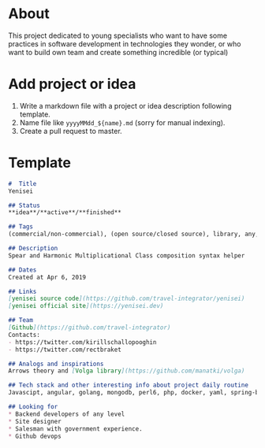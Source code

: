 # About
This project dedicated to young specialists who want to have some practices in software development in technologies they wonder, or who want to build own team and create something incredible (or typical) 
# Add project or idea
1. Write a markdown file with a project or idea description following template.
2. Name file like `yyyyMMdd_${name}.md` (sorry for manual indexing).
3. Create a pull request to master. 
# Template

```markdown
#  Title
Yenisei

## Status
**idea**/**active**/**finished**

## Tags
(commercial/non-commercial), (open source/closed source), library, any, other, tag, comma separated

## Description
Spear and Harmonic Multiplicational Class composition syntax helper

## Dates
Created at Apr 6, 2019

## Links
[yenisei source code](https://github.com/travel-integrator/yenisei)
[yenisei official site](https://yenisei.dev)

## Team
[Github](https://github.com/travel-integrator)
Contacts: 
- https://twitter.com/kirillschallopooghin
- https://twitter.com/rectbraket

## Analogs and inspirations
Arrows theory and [Volga library](https://github.com/manatki/volga)

## Tech stack and other interesting info about project daily routine
Javascipt, angular, golang, mongodb, perl6, php, docker, yaml, spring-boot.

## Looking for
* Backend developers of any level 
* Site designer 
* Salesman with government experience.
* Github devops
```
